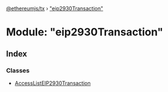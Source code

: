 [@ethereumjs/tx](../README.md) › ["eip2930Transaction"](_eip2930transaction_.md)

# Module: "eip2930Transaction"

## Index

### Classes

* [AccessListEIP2930Transaction](../classes/_eip2930transaction_.accesslisteip2930transaction.md)
